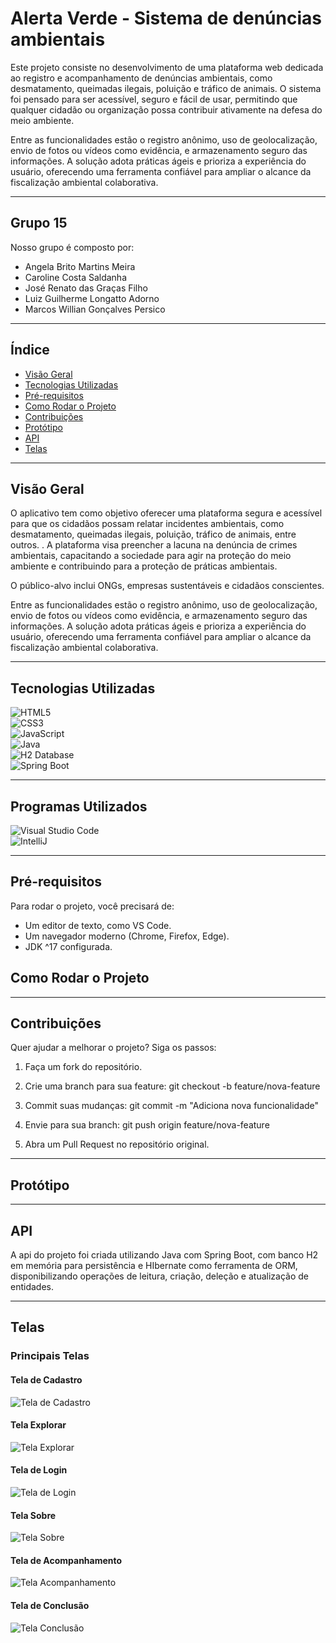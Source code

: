 # Alerta Verde - Sistema de denúncias ambientais  

Este projeto consiste no desenvolvimento de uma plataforma web dedicada ao registro e acompanhamento de denúncias ambientais, como desmatamento, queimadas ilegais, poluição e tráfico de animais. O sistema foi pensado para ser acessível, seguro e fácil de usar, permitindo que qualquer cidadão ou organização possa contribuir ativamente na defesa do meio ambiente.

Entre as funcionalidades estão o registro anônimo, uso de geolocalização, envio de fotos ou vídeos como evidência, e armazenamento seguro das informações. A solução adota práticas ágeis e prioriza a experiência do usuário, oferecendo uma ferramenta confiável para ampliar o alcance da fiscalização ambiental colaborativa.


---

## Grupo 15
Nosso grupo é composto por:

- Angela Brito Martins Meira 
- Caroline Costa Saldanha
- José Renato das Graças Filho
- Luiz Guilherme Longatto Adorno
- Marcos Willian Gonçalves Persico

---

## Índice  
- [Visão Geral](#visão-geral)  
- [Tecnologias Utilizadas](#tecnologias-utilizadas)  
- [Pré-requisitos](#pré-requisitos)  
- [Como Rodar o Projeto](#como-rodar-o-projeto)  
- [Contribuições](#contribuições)  
- [Protótipo](#protótipo)
- [API](#api)
- [Telas](#telas)

---

## Visão Geral  
O aplicativo tem como objetivo oferecer uma plataforma segura e acessível para que os cidadãos possam relatar incidentes ambientais, como desmatamento, queimadas ilegais, poluição, tráfico de animais, entre outros. . A plataforma visa preencher a lacuna na denúncia de crimes ambientais, capacitando a sociedade para agir na proteção do meio ambiente e contribuindo para a proteção de práticas ambientais. 

O público-alvo inclui ONGs, empresas sustentáveis e cidadãos conscientes.

Entre as funcionalidades estão o registro anônimo, uso de geolocalização, envio de fotos ou vídeos como evidência, e armazenamento seguro das informações. A solução adota práticas ágeis e prioriza a experiência do usuário, oferecendo uma ferramenta confiável para ampliar o alcance da fiscalização ambiental colaborativa.

---

## Tecnologias Utilizadas  

![HTML5](https://img.shields.io/badge/HTML5-E34F26?style=for-the-badge&logo=html5&logoColor=white)  
![CSS3](https://img.shields.io/badge/CSS3-1572B6?style=for-the-badge&logo=css3&logoColor=white)  
![JavaScript](https://img.shields.io/badge/JavaScript-F7DF1E?style=for-the-badge&logo=javascript&logoColor=black)  
![Java](https://img.shields.io/badge/Java-ED8B00?style=for-the-badge&logo=openjdk&logoColor=white)  
![H2 Database](https://img.shields.io/badge/H2_Database-0078D6?style=for-the-badge&logo=databricks&logoColor=white)  
![Spring Boot](https://img.shields.io/badge/Spring_Boot-6DB33F?style=for-the-badge&logo=spring-boot&logoColor=white)  

---

## Programas Utilizados  

![Visual Studio Code](https://img.shields.io/badge/Visual_Studio_Code-0078D4?style=for-the-badge&logo=visual%20studio%20code&logoColor=White)  
![IntelliJ](https://img.shields.io/badge/Intellij%20Idea-000?logo=intellij-idea&style=for-the-badge)  

---

## Pré-requisitos  
Para rodar o projeto, você precisará de:  
- Um editor de texto, como VS Code.  
- Um navegador moderno (Chrome, Firefox, Edge).
- JDK ^17 configurada.  

## Como Rodar o Projeto  




---

## Contribuições  
Quer ajudar a melhorar o projeto? Siga os passos:

1. Faça um fork do repositório.

2. Crie uma branch para sua feature:
   git checkout -b feature/nova-feature

3. Commit suas mudanças:
   git commit -m "Adiciona nova funcionalidade"

4. Envie para sua branch:
   git push origin feature/nova-feature

5. Abra um Pull Request no repositório original.

---

## Protótipo

---

## API
A api do projeto foi criada utilizando Java com Spring Boot, com banco H2 em memória para persistência e HIbernate como ferramenta de ORM, disponibilizando operações de leitura, criação, deleção e atualização de entidades.


---

## Telas

### **Principais Telas**

#### Tela de Cadastro  
![Tela de Cadastro](Prototipo%20Figma/cadastro.html.png)

#### Tela Explorar  
![Tela Explorar](Prototipo%20Figma/explorar.html.png)

#### Tela de Login  
![Tela de Login](Prototipo%20Figma/login.html.png)

#### Tela Sobre  
![Tela Sobre](Prototipo%20Figma/sobre.html.png)

#### Tela de Acompanhamento  
![Tela Acompanhamento](Prototipo%20Figma/tela_acompanhamento.html.png)

#### Tela de Conclusão  
![Tela Conclusão](Prototipo%20Figma/tela_conclusão.html.png)
